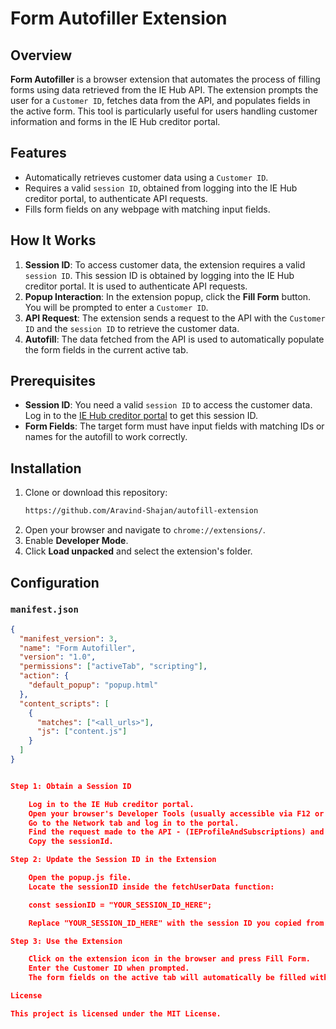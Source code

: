 # Form Autofiller Extension

## Overview

**Form Autofiller** is a browser extension that automates the process of filling forms using data retrieved from the IE Hub API. The extension prompts the user for a `Customer ID`, fetches data from the API, and populates fields in the active form. This tool is particularly useful for users handling customer information and forms in the IE Hub creditor portal.

## Features

- Automatically retrieves customer data using a `Customer ID`.
- Requires a valid `session ID`, obtained from logging into the IE Hub creditor portal, to authenticate API requests.
- Fills form fields on any webpage with matching input fields.

## How It Works

1. **Session ID**: To access customer data, the extension requires a valid `session ID`. This session ID is obtained by logging into the IE Hub creditor portal. It is used to authenticate API requests.
2. **Popup Interaction**: In the extension popup, click the **Fill Form** button. You will be prompted to enter a `Customer ID`.
3. **API Request**: The extension sends a request to the API with the `Customer ID` and the `session ID` to retrieve the customer data.
4. **Autofill**: The data fetched from the API is used to automatically populate the form fields in the current active tab.

## Prerequisites

- **Session ID**: You need a valid `session ID` to access the customer data. Log in to the [IE Hub creditor portal](https://www.iehubportal.com/) to get this session ID.
- **Form Fields**: The target form must have input fields with matching IDs or names for the autofill to work correctly.

## Installation

1. Clone or download this repository:
    ```bash
    https://github.com/Aravind-Shajan/autofill-extension
    ```
2. Open your browser and navigate to `chrome://extensions/`.
3. Enable **Developer Mode**.
4. Click **Load unpacked** and select the extension's folder.

## Configuration

### `manifest.json`

```json
{
  "manifest_version": 3,
  "name": "Form Autofiller",
  "version": "1.0",
  "permissions": ["activeTab", "scripting"],
  "action": {
    "default_popup": "popup.html"
  },
  "content_scripts": [
    {
      "matches": ["<all_urls>"], 
      "js": ["content.js"]
    }
  ]
}


Step 1: Obtain a Session ID

    Log in to the IE Hub creditor portal.
    Open your browser's Developer Tools (usually accessible via F12 or right-click > "Inspect").
    Go to the Network tab and log in to the portal.
    Find the request made to the API - (IEProfileAndSubscriptions) and look for the sessionId in the request headers or body.
    Copy the sessionId.

Step 2: Update the Session ID in the Extension

    Open the popup.js file.
    Locate the sessionID inside the fetchUserData function:

    const sessionID = "YOUR_SESSION_ID_HERE";

    Replace "YOUR_SESSION_ID_HERE" with the session ID you copied from the IE Hub portal.

Step 3: Use the Extension

    Click on the extension icon in the browser and press Fill Form.
    Enter the Customer ID when prompted.
    The form fields on the active tab will automatically be filled with the customer's data.

License

This project is licensed under the MIT License. 